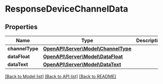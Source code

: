 # ResponseDeviceChannelData

## Properties
Name | Type | Description | Notes
------------ | ------------- | ------------- | -------------
**channelType** | [**OpenAPI\Server\Model\ChannelType**](ChannelType.md) |  | 
**dataFloat** | [**OpenAPI\Server\Model\DataFloat**](DataFloat.md) |  | [optional] 
**dataText** | [**OpenAPI\Server\Model\DataText**](DataText.md) |  | [optional] 

[[Back to Model list]](../README.md#documentation-for-models) [[Back to API list]](../README.md#documentation-for-api-endpoints) [[Back to README]](../README.md)


